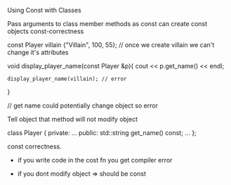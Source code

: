 Using Const with Classes

Pass arguments to class member methods as const 
can create const objects 
const-correctness

const Player villain {"Villain", 100, 55};
// once we create villain we can't change it's attributes

void display_player_name(const Player  &p){
    cout << p.get_name() << endl;

    display_player_name(villain); // error
}

// get name could potentially change object so error

Tell object that method will not modify object

class Player {
    private:
    ...
    public:
    std::string get_name() const;
    ...
};

const correctness.
- if you write code in the cost fn you get compiler error

- if you dont modify object => should be const 

